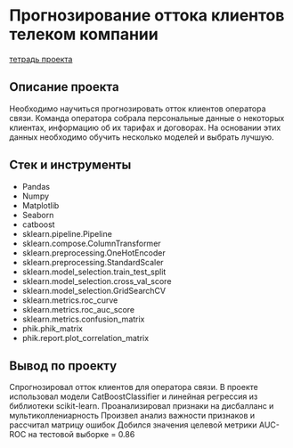 # Прогнозирование оттока клиентов телеком компании

[тетрадь проекта](https://github.com/Pereyro/DataSciencePortfolio/blob/master/CustomerChurnModel/customer_churn_model_notebook.ipynb)


## Описание проекта

Необходимо научиться прогнозировать отток клиентов оператора связи. Команда оператора собрала персональные данные о некоторых клиентах, информацию об их тарифах и договорах. На основании этих данных необходимо обучить несколько моделей и выбрать лучшую.

## Стек и инструменты
- Pandas
- Numpy
- Matplotlib
- Seaborn
- catboost
- sklearn.pipeline.Pipeline
- sklearn.compose.ColumnTransformer
- sklearn.preprocessing.OneHotEncoder
- sklearn.preprocessing.StandardScaler
- sklearn.model_selection.train_test_split
- sklearn.model_selection.cross_val_score
- sklearn.model_selection.GridSearchCV
- sklearn.metrics.roc_curve
- sklearn.metrics.roc_auc_score
- sklearn.metrics.confusion_matrix
- phik.phik_matrix
- phik.report.plot_correlation_matrix



## Вывод по проекту
Спрогнозировал отток клиентов для оператора связи.
В проекте использовал модели CatBoostClassifier и линейная регрессия из библиотеки scikit-learn.
Проанализировал признаки на дисбалланс и мультиколлениарность
Произвел анализ важности признаков и рассчитал матрицу ошибок
Добился значения целевой метрики AUC-ROC на тестовой выборке = 0.86
